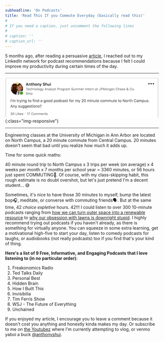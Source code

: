 ```yaml
---
subheadline: 'On Podcasts'
title: 'Read This If you Commute Everyday (basically read this)'
#
# If you need a caption, just uncomment the following lines
#
# caption: ''
# caption_url: ''
---
```



5 months ago, after reading a persuasive <a href="https://www.theodysseyonline.com/5-reasons-listen-podcasts" target="_blank">article</a>, I reached out to my LinkedIn network for podcast recommendations because I felt I could improve my productivity during certain times of the day. 

<hr>

![Reaching Out](../images/Podcasts/LinkedIn.JPG){:class="img-responsive"}

<hr>

<!--more-->


Engineering classes at the University of Michigan in Ann Arbor are located on North Campus, a 20 minute commute from Central Campus. 20 minutes doesn't seem that bad until you realize how much it adds up.

Time for some quick maths:

40 minute round trip to North Campus x 3 trips per week (on average) x 4 weeks per month x 7 months per school year = 3360 minutes, or 56 hours just spent COMMUTING🚎. Of course, with my class-skipping habit, this rough estimate is no doubt overshot, but let's just pretend I'm a decent student... 😅

Sometimes, it's nice to have those 30 minutes to myself, bump the latest bop🎧, meditate, or converse with commuting friends🗣. But at the same time, 42 *choice expletive* hours. 42!!! I could listen to over 300 10-minute podcasts ranging from <a href="https://player.fm/series/tedtalks-audio/how-we-can-turn-the-cold-of-outer-space-into-a-renewable-resource-aaswath-raman" target="_blank">how we can turn outer space into a renewable resource</a> to <a href="http://freakonomics.com/podcast/how-stupid-obsession-lawns/" target="_blank">why our obsession with lawns is downright stupid</a>. I highly recommend trying out podcasts if you haven't already, as there is something for virtually anyone. You can squeeze in some extra learning, get a motivational high-five to start your day, listen to comedy podcasts for laughs, or audiobooks (not really podcasts) too if you find that's your kind of thing.

**Here's a list of 9 Free, Informative, and Engaging Podcasts that I love listening to (in no particular order):**


1. Freakonomics Radio
2. Ted Talks Daily
3. Personal Best
4. Hidden Brain
5. How I Built This
6. Invisibilia
7. Tim Ferris Show
8. WSJ - The Future of Everything
9. Unchained


If you enjoyed my article, I encourage you to leave a comment because it doesn't cost you anything and honestly kinda makes my day. Or subscribe to me on <a href="https://www.youtube.com/channel/UCAamxct2vaBWANwmucg01NA?sub_confirmation=1" target="_blank">the Youtubez</a> where I'm currently attempting to vlog, or venmo yaboi a buck <a href="https://venmo.com/anthonyshui" target="_blank">@anthonyshui</a>.

